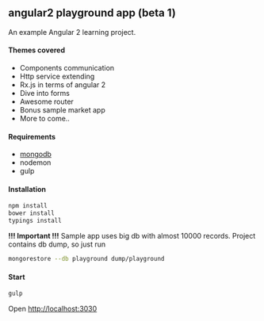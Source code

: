 ## angular2 playground app (beta 1)
An example Angular 2 learning project.

#### Themes covered
 - Components communication
 - Http service extending
 - Rx.js in terms of angular 2
 - Dive into forms
 - Awesome router
 - Bonus sample market app
 - More to come..
 
#### Requirements
 - [mongodb](https://docs.mongodb.org/manual/tutorial/install-mongodb-on-windows/)
 - nodemon
 - gulp
 
#### Installation
```bash
npm install
bower install
typings install
```
 **!!! Important !!!**
    Sample app uses big db with almost 10000 records. Project contains db dump, so just run
```bash
mongorestore --db playground dump/playground
```     
#### Start
```bash
gulp
```
Open [http://localhost:3030](http://localhost:3030)
